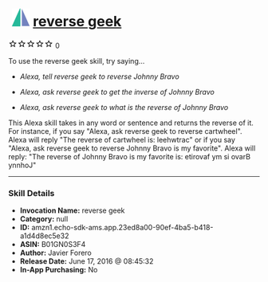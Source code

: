 # &nbsp;<img src="skill_icon" alt="reverse geek icon" width="36"> [reverse geek](http://alexa.amazon.com/#skills/amzn1.echo-sdk-ams.app.23ed8a00-90ef-4ba5-b418-a1d4d8ec5e32)
![0 stars](../../images/ic_star_border_black_18dp_1x.png)![0 stars](../../images/ic_star_border_black_18dp_1x.png)![0 stars](../../images/ic_star_border_black_18dp_1x.png)![0 stars](../../images/ic_star_border_black_18dp_1x.png)![0 stars](../../images/ic_star_border_black_18dp_1x.png) 0

To use the reverse geek skill, try saying...

* *Alexa, tell reverse geek to reverse Johnny Bravo*

* *Alexa, ask reverse geek to  get the inverse of Johnny Bravo*

* *Alexa, ask reverse geek to  what is the reverse of Johnny Bravo*

This Alexa skill takes in any word or sentence and returns the reverse of it. For instance, if you say "Alexa, ask reverse geek to reverse cartwheel". Alexa will reply "The reverse of cartwheel is: leehwtrac" or if you say "Alexa, ask reverse geek to reverse Johnny Bravo is  my favorite". Alexa will reply: "The reverse of Johnny Bravo is my favorite is: etirovaf ym si ovarB ynnhoJ"

***

### Skill Details

* **Invocation Name:** reverse geek
* **Category:** null
* **ID:** amzn1.echo-sdk-ams.app.23ed8a00-90ef-4ba5-b418-a1d4d8ec5e32
* **ASIN:** B01GN0S3F4
* **Author:** Javier Forero
* **Release Date:** June 17, 2016 @ 08:45:32
* **In-App Purchasing:** No
